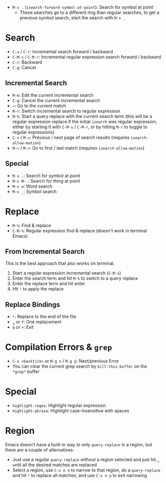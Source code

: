 - `M-s .` (`isearch-forward-symbol-at-point`): Search for symbol at point
    - These searches go to a different ring than regular searches, to get a previous symbol search, start the search with `M-s _`

# Search

- `C-s` / `C-r`: Incremental search forward / backward
- `C-M-s` / `C-M-r`: Incremental regular expression search forward / backward
- `C-r`: Backward
- `C-g`: Cancel

## Incremental Search

- `M-e`: Edit the current incremental search
- `C-g`: Cancel the current incremental search
- `↩`: Go to the current match
- `M-r`: Switch incremental search to regular expression
- `M-%`: Start a query replace with the current search term (this will be a regular expression replace if the initial `isearch` was regular expression, either by starting it with `C-M-s` / `C-M-r`, or by hitting `M-r` to toggle to regular expressions)
- `C-v` / `M-v`: Previous / next page of search results (requires `isearch-allow-motion`)
- `M-<` / `M->`: Go to first / last match (requires `isearch-allow-motion`)

## Special

- `M-s .`: Search for symbol at point
- `M-s M-.`: Search for thing at point
- `M-s w`: Word search
- `M-s _`: Symbol search

# Replace

- `M-%`: Find & replace
- `C-M-%`: Regular expression find & replace (doesn't work in terminal Emacs)

## From Incremental Search

This is the best approach that also works on terminal.

1. Start a regular expression incremental search (`C-M-s`)
2. Enter the search term and hit `M-%` to switch to a query replace
3. Enter the replace term and hit enter
4. Hit `!` to apply the replace

## Replace Bindings

- `!`: Replace to the end of the file
- `␣` or `Y`: One replacement
- `q` or `↩`: Exit

# Compilation Errors & `grep`

- `C-x <backtick>` or `M-g n` / `M-g p`: Next/previous Error
- You can clear the current grep search by `kill-this-buffer` on the `*grep*` buffer

# Special

- `highlight-regex`: Highlight regular expression
- `highlight-phrase`: Highlight case-insensitive with spaces

# Region

Emacs doesn't have a built-in way to only `query-replace` in a region, but there are a couple of alternatives:

- Just use a regular `query-replace` without a region selected and just hit `␣` until all the desired matches are replaced
- Select a region, use `C-x n n` to narrow to that region, do a `query-replace` and hit `!` to replace all matches, and use `C-x n p` to exit narrowing
